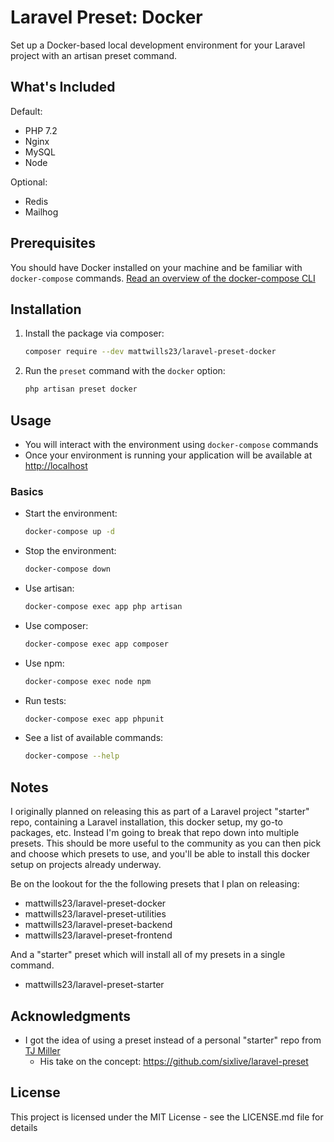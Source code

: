 # Laravel Preset: Docker

Set up a Docker-based local development environment for your Laravel project with an artisan preset command.
 

## What's Included

Default:
* PHP 7.2
* Nginx
* MySQL
* Node

Optional:
* Redis
* Mailhog

## Prerequisites

You should have Docker installed on your machine and be familiar with `docker-compose` commands.
[Read an overview of the docker-compose CLI](https://docs.docker.com/compose/reference/overview/)

## Installation

1. Install the package via composer:

	```bash
	composer require --dev mattwills23/laravel-preset-docker
	```
	
2. Run the `preset` command with the `docker` option:

	```bash
	php artisan preset docker
	```

## Usage

* You will interact with the environment using `docker-compose` commands
* Once your environment is running your application will be available at <http://localhost>

### Basics

* Start the environment:

	```bash
	docker-compose up -d
	```

* Stop the environment:

	```bash
	docker-compose down
	```
	
* Use artisan:

	```bash
	docker-compose exec app php artisan
	```
	
* Use composer:

	```bash
	docker-compose exec app composer
	```

* Use npm:

	```bash
	docker-compose exec node npm
	```
	
* Run tests:

	```bash
	docker-compose exec app phpunit
	```
	
* See a list of available commands:
	```bash
	docker-compose --help
	```
## Notes

I originally planned on releasing this as part of a Laravel project "starter" repo, containing a Laravel installation,
 this docker setup, my go-to packages, etc. Instead I'm going to break that repo down into multiple presets. This should be more useful
 to the community as you can then pick and choose which presets to use, and you'll be able to install this docker setup on projects already underway.
 
 Be on the lookout for the the following presets that I plan on releasing:
 
 * mattwills23/laravel-preset-docker
 * mattwills23/laravel-preset-utilities
 * mattwills23/laravel-preset-backend
 * mattwills23/laravel-preset-frontend
 
 And a "starter" preset which will install all of my presets in a single command.
 
 * mattwills23/laravel-preset-starter
 
## Acknowledgments

* I got the idea of using a preset instead of a personal "starter" repo from [TJ Miller](https://github.com/sixlive)
	* His take on the concept: <https://github.com/sixlive/laravel-preset>

## License

This project is licensed under the MIT License - see the LICENSE.md file for details   
